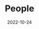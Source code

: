 ---
title: People
date: 2022-10-24

type: landing

sections:
  - block: people
    content:
      title: Meet the Team
      # Choose which groups/teams of users to display.
      #   Edit `user_groups` in each user's profile to add them to one or more of these groups.
      user_groups:
          - Principal Researchers
          - Researchers
          - Grad Students
          - Administration
          - Professor
      sort_by: Params.last_name
      sort_ascending: true
    design:
      show_interests: false
      show_role: true
      show_social: true
---